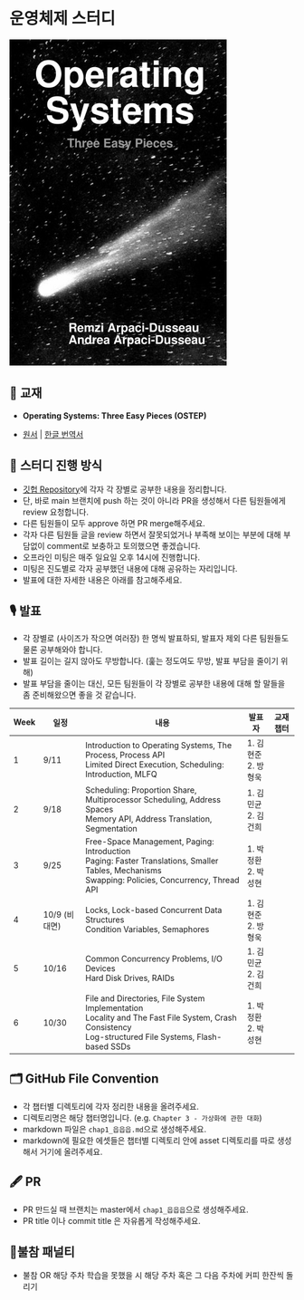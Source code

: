 # 운영체제 스터디

![OSTEP.jpg](./cover_image.jpg)

## 📖 교재

- **Operating Systems: Three Easy Pieces (OSTEP)**

- [원서](https://pages.cs.wisc.edu/~remzi/OSTEP/) | [한글 번역서](https://product.kyobobook.co.kr/detail/S000001732402)

## 📜 스터디 진행 방식

- [깃헙 Repository]()에 각자 각 장별로 공부한 내용을 정리합니다.
- 단, 바로 main 브랜치에 push 하는 것이 아니라 PR을 생성해서 다른 팀원들에게 review 요청합니다.
- 다른 팀원들이 모두 approve 하면 PR merge해주세요.
- 각자 다른 팀원들 글을 review 하면서 잘못되었거나 부족해 보이는 부분에 대해 부담없이 comment로 보충하고 토의했으면 좋겠습니다.
- 오프라인 미팅은 매주 일요일 오후 14시에 진행합니다.
- 미팅은 진도별로 각자 공부했던 내용에 대해 공유하는 자리입니다.
- 발표에 대한 자세한 내용은 아래를 참고해주세요.

## 🎙 발표

- 각 장별로 (사이즈가 작으면 여러장) 한 명씩 발표하되, 발표자 제외 다른 팀원들도 물론 공부해와야 합니다.
- 발표 길이는 길지 않아도 무방합니다. (훑는 정도여도 무방, 발표 부담을 줄이기 위해)
- 발표 부담을 줄이는 대신, 모든 팀원들이 각 장별로 공부한 내용에 대해 할 말들을 좀 준비해왔으면 좋을 것 같습니다.

| Week | 일정          | 내용                                                         | 발표자                   | 교재 챕터 |
| ---- | ------------- | ------------------------------------------------------------ | ------------------------ | --------- |
| 1    | 9/11          | Introduction to Operating Systems, The Process, Process API<br/>Limited Direct Execution, Scheduling: Introduction, MLFQ | 1. 김현준<br />2. 방형욱 |           |
| 2    | 9/18          | Scheduling: Proportion Share, Multiprocessor Scheduling, Address Spaces<br/>Memory API, Address Translation, Segmentation | 1. 김민균<br />2. 김건희 |           |
| 3    | 9/25          | Free-Space Management, Paging: Introduction<br/>Paging: Faster Translations, Smaller Tables, Mechanisms<br/>Swapping: Policies, Concurrency, Thread API | 1. 박정환<br />2. 박성현 |           |
| 4    | 10/9 (비대면) | Locks, Lock-based Concurrent Data Structures<br/>Condition Variables, Semaphores | 1. 김현준<br />2. 방형욱 |           |
| 5    | 10/16         | Common Concurrency Problems, I/O Devices<br/>Hard Disk Drives, RAIDs | 1. 김민균<br />2. 김건희 |           |
| 6    | 10/30         | File and Directories, File System Implementation<br/>Locality and The Fast File System, Crash Consistency<br/>Log-structured File Systems, Flash-based SSDs | 1. 박정환<br />2. 박성현 |           |





## 🗂 GitHub File Convention

- 각 챕터별 디렉토리에 각자 정리한 내용을 올려주세요.
- 디렉토리명은 해당 챕터명입니다. (e.g. `Chapter 3 - 가상화에 관한 대화`)
- markdown 파일은 `chap1_읍읍읍.md`으로 생성해주세요.
- markdown에 필요한 에셋들은 챕터별 디렉토리 안에 asset 디렉토리를 따로 생성해서 거기에 올려주세요.

## 🖋 PR

- PR 만드실 때 브랜치는 master에서 `chap1_읍읍읍`으로 생성해주세요.
- PR title 이나 commit title 은 자유롭게 작성해주세요.

## 🥤불참 패널티

- 불참 OR 해당 주차 학습을 못했을 시 해당 주차 혹은 그 다음 주차에 커피 한잔씩 돌리기